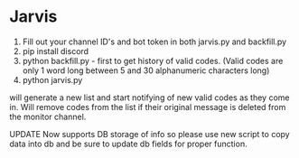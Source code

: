 # Jarvis
1.  Fill out your channel ID's and bot token in both jarvis.py and backfill.py
2.  pip install discord
3.  python backfill.py - first to get history of valid codes.  (Valid codes are only 1 word long between 5 and 30 alphanumeric characters long)
4.  python jarvis.py

   will generate a new list and start notifying of new valid codes as they come in.  Will remove codes from the list if their original message is deleted from the monitor channel.

UPDATE
 Now supports DB storage of info so please use new script to copy data into db and be sure to update db fields for proper function.
